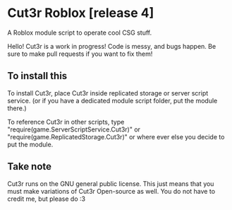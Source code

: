 # Cut3r Roblox [release 4]
A Roblox module script to operate cool CSG stuff.

Hello! 
Cut3r is a work in progress! Code is messy, and bugs happen. Be sure to make pull requests if you want to fix them!



## To install this
To install Cut3r, place Cut3r inside replicated storage or server script service. (or if you have a dedicated module script folder, put the module there.)

To reference Cut3r in other scripts, type "require(game.ServerScriptService.Cut3r)" or "require(game.ReplicatedStorage.Cut3r)" or where ever else you decide to put the module. 
## Take note
Cut3r runs on the GNU general public license. This just means that you must make variations of Cut3r Open-source as well. You do not have to credit me, but please do :3



